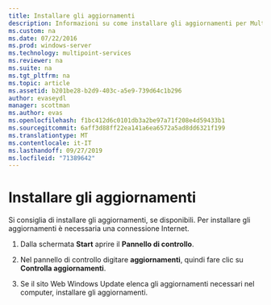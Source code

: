 ```yaml
---
title: Installare gli aggiornamenti
description: Informazioni su come installare gli aggiornamenti per MultiPoint Services
ms.custom: na
ms.date: 07/22/2016
ms.prod: windows-server
ms.technology: multipoint-services
ms.reviewer: na
ms.suite: na
ms.tgt_pltfrm: na
ms.topic: article
ms.assetid: b201be28-b2d9-403c-a5e9-739d64c1b296
author: evaseydl
manager: scottman
ms.author: evas
ms.openlocfilehash: f1bc412d6c0101db3a2be97a71f208e4d59433b1
ms.sourcegitcommit: 6aff3d88ff22ea141a6ea6572a5ad8dd6321f199
ms.translationtype: MT
ms.contentlocale: it-IT
ms.lasthandoff: 09/27/2019
ms.locfileid: "71389642"
---
```

# <a name="install-updates"></a>Installare gli aggiornamenti
Si consiglia di installare gli aggiornamenti, se disponibili. Per installare gli aggiornamenti è necessaria una connessione Internet.  

1.  Dalla schermata **Start** aprire il **Pannello di controllo**.  
  
2.  Nel pannello di controllo digitare **aggiornamenti**, quindi fare clic su **Controlla aggiornamenti**.  
  
3.  Se il sito Web Windows Update elenca gli aggiornamenti necessari nel computer, installare gli aggiornamenti.  
  
